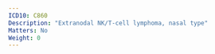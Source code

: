 ```yaml
---
ICD10: C860
Description: "Extranodal NK/T-cell lymphoma, nasal type"
Matters: No
Weight: 0
---
```


